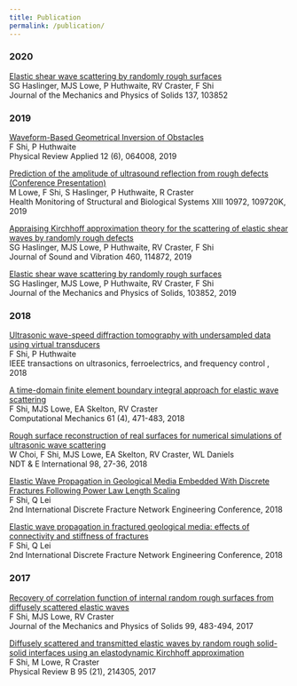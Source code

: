 ```yaml
---
title: Publication
permalink: /publication/
---
```




### 2020
[Elastic shear wave scattering by randomly rough surfaces](https://www.sciencedirect.com/science/article/abs/pii/S0022509619307835)<br>
SG Haslinger, MJS Lowe, P Huthwaite, RV Craster, F Shi<br>
Journal of the Mechanics and Physics of Solids 137, 103852	


### 2019
[Waveform-Based Geometrical Inversion of Obstacles](https://journals.aps.org/prapplied/abstract/10.1103/PhysRevApplied.12.064008)<br>
F Shi, P Huthwaite<br>
Physical Review Applied 12 (6), 064008, 2019

[Prediction of the amplitude of ultrasound reflection from rough defects (Conference Presentation)](https://www.spiedigitallibrary.org/conference-proceedings-of-spie/10972/109720K/Prediction-of-the-amplitude-of-ultrasound-reflection-from-rough-defects/10.1117/12.2514546.short)<br>
M Lowe, F Shi, S Haslinger, P Huthwaite, R Craster<br>
Health Monitoring of Structural and Biological Systems XIII 10972, 109720K, 2019

[Appraising Kirchhoff approximation theory for the scattering of elastic shear waves by randomly rough defects](https://www.sciencedirect.com/science/article/abs/pii/S0022460X19304341)<br>
SG Haslinger, MJS Lowe, P Huthwaite, RV Craster, F Shi<br>
Journal of Sound and Vibration 460, 114872, 2019

[Elastic shear wave scattering by randomly rough surfaces](https://www.sciencedirect.com/science/article/pii/S0022509619307835)<br>
SG Haslinger, MJS Lowe, P Huthwaite, RV Craster, F Shi<br>
Journal of the Mechanics and Physics of Solids, 103852, 2019

### 2018
[Ultrasonic wave-speed diffraction tomography with undersampled data using virtual transducers](https://ieeexplore.ieee.org/abstract/document/8341804/)<br>
F Shi, P Huthwaite<br>
IEEE transactions on ultrasonics, ferroelectrics, and frequency control
, 2018

[A time-domain finite element boundary integral approach for elastic wave scattering](https://link.springer.com/article/10.1007/s00466-017-1471-7)<br>
F Shi, MJS Lowe, EA Skelton, RV Craster<br>
Computational Mechanics 61 (4), 471-483, 2018

[Rough surface reconstruction of real surfaces for numerical simulations of ultrasonic wave scattering](https://www.sciencedirect.com/science/article/pii/S0963869517307351)<br>
W Choi, F Shi, MJS Lowe, EA Skelton, RV Craster, WL Daniels<br>
NDT & E International 98, 27-36, 2018 

[Elastic Wave Propagation in Geological Media Embedded With Discrete Fractures Following Power Law Length Scaling](https://www.onepetro.org/conference-paper/ARMA-DFNE-18-0527)<br>
F Shi, Q Lei<br>
2nd International Discrete Fracture Network Engineering Conference, 2018

[Elastic wave propagation in fractured geological media: effects of connectivity and stiffness of fractures](https://www.researchgate.net/profile/Qinghua_Lei/publication/326270861_Elastic_wave_propagation_in_fractured_geological_media_effects_of_connectivity_and_stiffness_of_fractures/links/5b4360c00f7e9bb59b18a1aa/Elastic-wave-propagation-in-fractured-geological-media-effects-of-connectivity-and-stiffness-of-fractures.pdf)<br>
F Shi, Q Lei<br>
2nd International Discrete Fracture Network Engineering Conference, 2018

### 2017
[Recovery of correlation function of internal random rough surfaces from diffusely scattered elastic waves](https://www.sciencedirect.com/science/article/pii/S0022509616305695)<br>
F Shi, MJS Lowe, RV Craster<br>
Journal of the Mechanics and Physics of Solids 99, 483-494, 2017

[Diffusely scattered and transmitted elastic waves by random rough solid-solid interfaces using an elastodynamic Kirchhoff approximation](https://journals.aps.org/prb/abstract/10.1103/PhysRevB.95.214305)<br>
F Shi, M Lowe, R Craster<br>
Physical Review B 95 (21), 214305, 2017
